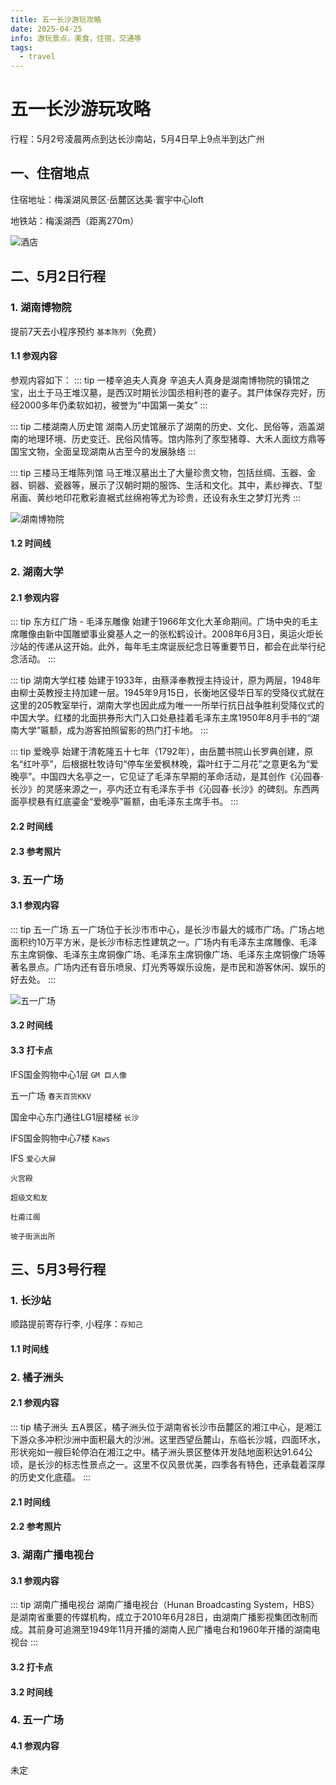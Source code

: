 ```yaml
---
title: 五一长沙游玩攻略
date: 2025-04-25
info: 游玩景点，美食，住宿，交通等
tags:
  - travel
---
```


# 五一长沙游玩攻略

<script setup lang="ts">
import TimeLine from '../.vitepress/components/TimeLine.vue'
import PhotoGroup from '../.vitepress/components/PhotoGroup.vue'

// 湖南博物院时间线
const museumTimeline = [
  { title: '出门', time: '10:30', iconKey: 'walk' },
  {
    title: '梅溪湖西站',
    content: '2号线光达方向 => 迎宾路口站（25min）',
    time: '11:00',
    iconKey: 'subway',
    type: 'success',
  },
  {
    title: '迎宾路口站',
    content: '6号线谢家桥方向 => 湘雅医院站3号口出（4min）',
    time: '11:10',
    iconKey: 'subway',
    type: 'success',
  },
  { title: '步行700m', content: '湘雅医院站出发步行（10min）', time: '11:20', iconKey: 'walk' },
  {
    title: '湖南博物院',
    content: '开始参观（约40min）',
    time: '12:00',
    iconKey: 'emoticon',
    type: 'warning',
  },
  { title: '转点', content: '开始下一个行程', time: '12:10', iconKey: 'car', type: 'info' },
]

// 湖南大学时间线
const schoolTimeline = [
  { title: '湖南博物院出发', time: '12:30', iconKey: 'walk' },
   { title: '步行700m', content: '步行至湘雅医院站3号口（10min）', time: '12:40', iconKey: 'walk' },
  {
    title: '湘雅医院站',
    content: '6号线谢家桥方向 => 六沟珑站（6min）',
    time: '12:50',
    iconKey: 'subway',
    type: 'success',
  },
  {
    title: '六沟珑站',
    content: '4号线杜家坪方向 => 湖南大学站2号口（10min）',
    time: '13:00',
    iconKey: 'subway',
    type: 'success',
  },
  {
    title: '湖南大学',
    content: '开始参观（约2h）',
    time: '15:00',
    iconKey: 'emoticon',
    type: 'warning',
  },
  { title: '转点', content: '开始下一个行程', time: '15:00', iconKey: 'car', type: 'info' },
]

// 五一广场时间线
const wuYiTimeline = [
  { title: '湖南大学出发', time: '15:10', iconKey: 'walk' },
  {
    title: '湖南大学站',
    content: '4号线罐子岭方向 => 溁湾镇站（5min）',
    time: '15:15',
    iconKey: 'subway',
    type: 'success',
  },
  {
    title: '溁湾镇站',
    content: '2号线光达方向 => 五一广场站（5min）',
    time: '15:20',
    iconKey: 'subway',
    type: 'success',
  },
  {
    title: '五一广场6D口',
    content: '开始参观（不限时间）',
    time: '15:00',
    iconKey: 'emoticon',
    type: 'warning',
  },
  { title: '返程', content: '回酒店', time: '24:00', iconKey: 'car', type: 'info' },
]

// 长沙站时间线
const changShaTimeline = [
  { title: '出门', time: '9:00', iconKey: 'walk' },
  {
    title: '梅溪湖西站',
    content: '2号线光达方向 => 长沙火车站（27min）',
    time: '9:30',
    iconKey: 'subway',
    type: 'success',
  },
  { title: '转点', content: '开始下一行程', time: '9:30', iconKey: 'car', type: 'info' },
]

// 橘子洲时间线
const juZiZhouTimeline = [
  { title: '长沙火车站出发', time: '9:40', iconKey: 'walk' },
  {
    title: '长沙火车站',
    content: '2号线梅溪湖西方向 => 橘子洲·青莲站（10min）',
    time: '10:00',
    iconKey: 'subway',
    type: 'success',
  },
  {
    title: '橘子洲',
    content: '开始参观（约2h）',
    time: '12:00',
    iconKey: 'emoticon',
    type: 'warning',
  },
  { title: '转点', content: '开始下一行程', time: '12:00', iconKey: 'car', type: 'info' },
]

// 湖南广播电视台时间线
const huNanTimeline = [
  { title: '橘子洲·青莲站出发', time: '12:00', iconKey: 'walk' },
  {
    title: '橘子洲·青莲站',
    content: '2号线光达方向 => 万家丽广场（15min）',
    time: '12:15',
    iconKey: 'subway',
    type: 'success',
  },
  {
    title: '万家丽广场',
    content: '吃饭逛街（1h30min）',
    time: '13:30',
    iconKey: 'food',
    type: 'info',
  },
   {
    title: '万家丽广场',
    content: '5号线水渡河方向 => 马栏山站3号口（10min）',
    time: '13:40',
    iconKey: 'subway',
    type: 'success',
  },
  { 
    title: '马栏山站3号口步行900m',
    content:'步行至湖南广播电视台（10min）',
    time:'14:00',
    iconKey: 'walk'
  },
  {
    title: '湖南广播电视台',
    content: '开始参观（约1h）',
    time: '15:00',
    iconKey: 'emoticon',
    type: 'warning',
  },
  { title: '转点', content: '开始下一行程', time: '15:00', iconKey: 'car', type: 'info' },
]

</script>

行程：5月2号凌晨两点到达长沙南站，5月4日早上9点半到达广州

## 一、住宿地点

住宿地址：梅溪湖风景区·岳麓区达美·寰宇中心loft

地铁站：梅溪湖西（距离270m）

![酒店](../img/changsha_travel1.jpg)

## 二、5月2日行程

### 1. 湖南博物院

提前7天去小程序预约 `基本陈列`（免费）

#### 1.1 参观内容

参观内容如下：
::: tip 一楼辛追夫人真身
辛追夫人真身是湖南博物院的镇馆之宝，出土于马王堆汉墓，是西汉时期长沙国丞相利苍的妻子。其尸体保存完好，历经2000多年仍柔软如初，被誉为“中国第一美女”
:::

::: tip 二楼湖南人历史馆
湖南人历史馆展示了湖南的历史、文化、民俗等，涵盖湖南的地理环境、历史变迁、民俗风情等。馆内陈列了豕型猪尊、大禾人面纹方鼎等国宝文物，全面呈现湖南从古至今的发展脉络
:::

::: tip 三楼马王堆陈列馆
马王堆汉墓出土了大量珍贵文物，包括丝绸、玉器、金器、铜器、瓷器等，展示了汉朝时期的服饰、生活和文化。其中，素纱禅衣、T型帛画、黄纱地印花敷彩直裾式丝绵袍等尤为珍贵，还设有永生之梦灯光秀
:::

![湖南博物院](../img/changsha_travel2.jpg)

#### 1.2 时间线

<TimeLine :data="museumTimeline" />

### 2. 湖南大学

#### 2.1 参观内容

::: tip 东方红广场 - 毛泽东雕像
始建于1966年文化大革命期间。广场中央的毛主席雕像由新中国雕塑事业奠基人之一的张松鹤设计。2008年6月3日，奥运火炬长沙站的传递从这开始。此外，每年毛主席诞辰纪念日等重要节日，都会在此举行纪念活动。
:::

::: tip 湖南大学红楼
始建于1933年，由蔡泽奉教授主持设计，原为两层，1948年由柳士英教授主持加建一层。1945年9月15日，长衡地区侵华日军的受降仪式就在这里的205教室举行，湖南大学也因此成为唯一一所举行抗日战争胜利受降仪式的中国大学。红楼的北面拱券形大门入口处悬挂着毛泽东主席1950年8月手书的“湖南大学”匾额，成为游客拍照留影的热门打卡地。
:::

::: tip 爱晚亭
始建于清乾隆五十七年（1792年），由岳麓书院山长罗典创建，原名“红叶亭”，后根据杜牧诗句“停车坐爱枫林晚，霜叶红于二月花”之意更名为“爱晚亭”。中国四大名亭之一，它见证了毛泽东早期的革命活动，是其创作《沁园春·长沙》的灵感来源之一，亭内还立有毛泽东手书《沁园春·长沙》的碑刻。东西两面亭棂悬有红底鎏金“爱晚亭”匾额，由毛泽东主席手书。
:::

#### 2.2 时间线

<TimeLine :data="schoolTimeline" />

#### 2.3 参考照片

<PhotoGroup style="margin:20px 0;" :images="[
  'changsha_travel3.jpg',
  'changsha_travel4.jpg',
  'changsha_travel6.jpg',
  'changsha_travel7.jpg',
  'changsha_travel8.jpg',
  'changsha_travel9.jpg',
  'changsha_travel10.jpg',
  'changsha_travel11.jpg',
  'changsha_travel12.jpg',
  'changsha_travel13.jpg',
  'changsha_travel14.jpg',
  'changsha_travel15.jpg',
  'changsha_travel16.jpg',
  'changsha_travel17.jpg',
  'changsha_travel18.jpg',
]" />

### 3. 五一广场

#### 3.1 参观内容

::: tip 五一广场
五一广场位于长沙市市中心，是长沙市最大的城市广场。广场占地面积约10万平方米，是长沙市标志性建筑之一。广场内有毛泽东主席雕像、毛泽东主席铜像、毛泽东主席铜像广场、毛泽东主席铜像广场、毛泽东主席铜像广场等著名景点。广场内还有音乐喷泉、灯光秀等娱乐设施，是市民和游客休闲、娱乐的好去处。
:::

![五一广场](../img/changsha_travel56.jpg)

#### 3.2 时间线

<TimeLine :data="wuYiTimeline" />

#### 3.3 打卡点

IFS国金购物中心1层 `GM 巨人像`

<PhotoGroup style="margin:20px 0;" :images="[
  'changsha_travel19.jpg',
  'changsha_travel20.jpg',
  'changsha_travel21.jpg',
  'changsha_travel22.jpg',
]" />

五一广场 `春天百货KKV`

<PhotoGroup style="margin:20px 0;" :images="[
  'changsha_travel23.jpg',
  'changsha_travel24.jpg',
  'changsha_travel25.jpg',
  'changsha_travel26.jpg',
  'changsha_travel27.jpg',
  'changsha_travel28.jpg',
]" />

国金中心东门通往LG1层楼梯 `长沙`

<PhotoGroup style="margin:20px 0;" :images="[
  'changsha_travel29.jpg',
  'changsha_travel30.jpg',
  'changsha_travel31.jpg',
  'changsha_travel32.jpg',
]" />

IFS国金购物中心7楼 `Kaws`

<PhotoGroup style="margin:20px 0;" :images="[
  'changsha_travel33.jpg',
  'changsha_travel34.jpg',
  'changsha_travel35.jpg',
  'changsha_travel36.jpg',
]" />

IFS `爱心大屏`

<PhotoGroup style="margin:20px 0;" :images="[
  'changsha_travel37.jpg',
  'changsha_travel38.jpg',
  'changsha_travel39.jpg',
  'changsha_travel40.jpg',
]" />

`火宫殿`

<PhotoGroup style="margin:20px 0;" :images="[
  'changsha_travel41.jpg',
  'changsha_travel42.jpg',
  'changsha_travel43.jpg',
  'changsha_travel44.jpg',
]" />

`超级文和友`

<PhotoGroup style="margin:20px 0;" :images="[
  'changsha_travel45.jpg',
  'changsha_travel46.jpg',
  'changsha_travel47.jpg',
]" />

`杜甫江阁`

<PhotoGroup style="margin:20px 0;" :images="[
  'changsha_travel48.jpg',
  'changsha_travel49.jpg',
  'changsha_travel50.jpg',
  'changsha_travel51.jpg',
]" />

`坡子街派出所`

<PhotoGroup style="margin:20px 0;" :images="[
  'changsha_travel52.jpg',
  'changsha_travel53.jpg',
  'changsha_travel54.jpg',
  'changsha_travel55.jpg',
]" />

## 三、5月3号行程

### 1. 长沙站

顺路提前寄存行李, 小程序：`存知己`

#### 1.1 时间线

<TimeLine :data="changShaTimeline" />

### 2. 橘子洲头

#### 2.1 参观内容

::: tip 橘子洲头
五A景区，橘子洲头位于湖南省长沙市岳麓区的湘江中心，是湘江下游众多冲积沙洲中面积最大的沙洲。这里西望岳麓山，东临长沙城，四面环水，形状宛如一艘巨轮停泊在湘江之中。橘子洲头景区整体开发陆地面积达91.64公顷，是长沙的标志性景点之一。这里不仅风景优美，四季各有特色，还承载着深厚的历史文化底蕴。
:::

#### 2.1 时间线

<TimeLine :data="juZiZhouTimeline" />

#### 2.2 参考照片

<PhotoGroup style="margin:20px 0;" :images="[
  'changsha_travel57.jpg',
  'changsha_travel58.jpg',
  'changsha_travel59.jpg',
  'changsha_travel60.jpg',
  'changsha_travel61.jpg',
  'changsha_travel62.jpg',
  'changsha_travel63.jpg',
  'changsha_travel64.jpg',
  'changsha_travel65.jpg',
]" />

### 3. 湖南广播电视台

#### 3.1 参观内容

::: tip 湖南广播电视台
湖南广播电视台（Hunan Broadcasting System，HBS）是湖南省重要的传媒机构，成立于2010年6月28日，由湖南广播影视集团改制而成。其前身可追溯至1949年11月开播的湖南人民广播电台和1960年开播的湖南电视台
:::

#### 3.2 打卡点

<PhotoGroup style="margin:20px 0;" :images="[
  'changsha_travel66.jpg',
  'changsha_travel67.jpg',
  'changsha_travel68.jpg',
]" />

#### 3.2 时间线

<TimeLine :data="huNanTimeline" />

### 4. 五一广场

#### 4.1 参观内容

未定
